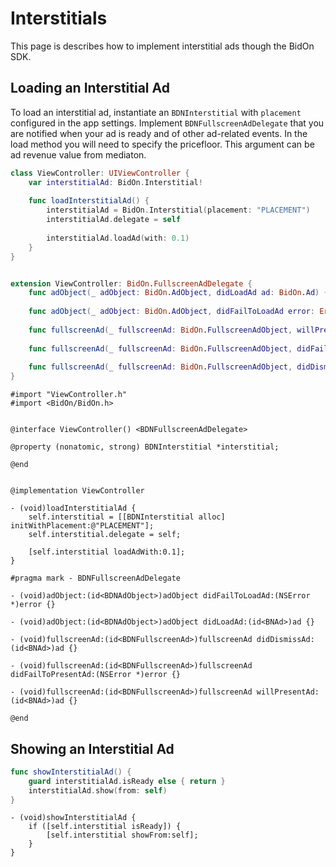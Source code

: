 # Interstitials

This page is describes how to implement interstitial ads though the BidOn SDK.

## Loading an Interstitial Ad

To load an interstitial ad, instantiate an `BDNInterstitial` with `placement` configured in the app settings. Implement `BDNFullscreenAdDelegate` that you are notified when your ad is ready and of other ad-related events. In the load method you will need to specify the pricefloor. This argument can be ad revenue value from mediaton.

```swift
class ViewController: UIViewController {
    var interstitialAd: BidOn.Interstitial!
    
    func loadInterstitialAd() {
        interstitialAd = BidOn.Interstitial(placement: "PLACEMENT")
        interstitialAd.delegate = self
        
        interstitialAd.loadAd(with: 0.1)
    }
}


extension ViewController: BidOn.FullscreenAdDelegate {
    func adObject(_ adObject: BidOn.AdObject, didLoadAd ad: BidOn.Ad) {}
    
    func adObject(_ adObject: BidOn.AdObject, didFailToLoadAd error: Error) {}
    
    func fullscreenAd(_ fullscreenAd: BidOn.FullscreenAdObject, willPresentAd ad: BidOn.Ad) {}
    
    func fullscreenAd(_ fullscreenAd: BidOn.FullscreenAdObject, didFailToPresentAd error: Error) {}
    
    func fullscreenAd(_ fullscreenAd: BidOn.FullscreenAdObject, didDismissAd ad: BidOn.Ad) {}
}
```

```obj-c
#import "ViewController.h"
#import <BidOn/BidOn.h>


@interface ViewController() <BDNFullscreenAdDelegate>

@property (nonatomic, strong) BDNInterstitial *interstitial;

@end


@implementation ViewController

- (void)loadInterstitialAd {
    self.interstitial = [[BDNInterstitial alloc] initWithPlacement:@"PLACEMENT"];
    self.interstitial.delegate = self;

    [self.interstitial loadAdWith:0.1];
}

#pragma mark - BDNFullscreenAdDelegate

- (void)adObject:(id<BDNAdObject>)adObject didFailToLoadAd:(NSError *)error {}

- (void)adObject:(id<BDNAdObject>)adObject didLoadAd:(id<BNAd>)ad {}

- (void)fullscreenAd:(id<BDNFullscreenAd>)fullscreenAd didDismissAd:(id<BNAd>)ad {}

- (void)fullscreenAd:(id<BDNFullscreenAd>)fullscreenAd didFailToPresentAd:(NSError *)error {}

- (void)fullscreenAd:(id<BDNFullscreenAd>)fullscreenAd willPresentAd:(id<BNAd>)ad {}

@end
```

## Showing an Interstitial Ad

```swift
func showInterstitialAd() {
    guard interstitialAd.isReady else { return }
    interstitialAd.show(from: self)
}
```

```obj-c
- (void)showInterstitialAd {
    if ([self.interstitial isReady]) {
        [self.interstitial showFrom:self];
    }
}
```